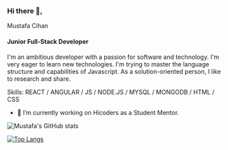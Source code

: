 ### Hi there 👋, 
Mustafa Cihan
#### Junior Full-Stack Developer
I'm an ambitious developer with a passion for software and technology. I'm very eager to learn new technologies. I'm trying to master the language structure and capabilities of Javascript. As a solution-oriented person, I like to research and share. 

Skills: REACT / ANGULAR / JS / NODE.JS / MYSQL / MONGODB / HTML / CSS

- 🔭 I’m currently working on Hicoders as a Student Mentor. 


![Mustafa's GitHub stats](https://github-readme-stats.vercel.app/api?username=mustafa0cihan&show_icons=true&theme=radical)


[![Top Langs](https://github-readme-stats.vercel.app/api/top-langs/?username=mustafa0cihan&layout=compact)](https://github.com/mustafa0cihan/github-readme-stats)

<!--
**mustafa0cihan/mustafa0cihan** is a ✨ _special_ ✨ repository because its `README.md` (this file) appears on your GitHub profile.

-->

